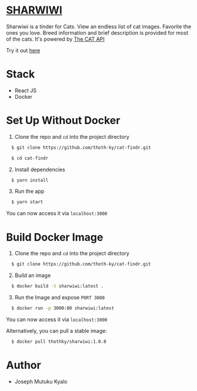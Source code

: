 # [SHARWIWI](https://sharwiwi.herokuapp.com/)

Sharwiwi is a tinder for Cats. View an endless list of cat images. Favorite the ones you love. Breed information and brief description is provided for most of the cats.
It's powered by [The CAT API](https://thecatapi.com/)

Try it out [here](https://sharwiwi.herokuapp.com/)

# Stack
- React JS
- Docker

# Set Up Without Docker

1. Clone the repo and `cd` into the project directory
  ```bash
    $ git clone https://github.com/thoth-ky/cat-findr.git
  ```

  ```bash
    $ cd cat-findr
  ```

2. Install dependencies

  ```bash
    $ yarn install
  ```

3. Run the app
  ```bash
    $ yarn start
  ```

You can now access it via `localhost:3000`

# Build Docker Image
1. Clone the repo and `cd` into the project directory
  ```bash
    $ git clone https://github.com/thoth-ky/cat-findr.git
  ```

2. Build an image
  ```bash
    $ docker build -t sharwiwi:latest .
  ```

3. Run the Image and expose `PORT 3000`

  ```bash
    $ docker run -p 3000:80 sharwiwi:latest
  ```
You can now access it via `localhost:3000`

Alternatively, you can pull a stable image: 
  ```bash 
    $ docker pull thothky/sharwiwi:1.0.0
  ```


# Author
- Joseph Mutuku Kyalo